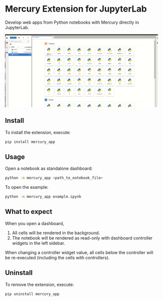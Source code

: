 # Mercury Extension for JupyterLab

Develop web apps from Python notebooks with Mercury directly in JupyterLab.

![](https://github.com/mljar/mercury-extension/blob/main/media/proof-of-concept-demo.gif?raw=true)

## Install

To install the extension, execute:

```bash
pip install mercury_app
```

## Usage

Open a notebook as standalone dashboard:

```bash
python -m mercury_app <path_to_notebook_file>
```

To open the example:

```bash
python -m mercury_app example.ipynb
```

## What to expect

When you open a dashboard,

1. All cells will be rendered in the background.
2. The notebook will be rendered as read-only with dashboard controller widgets in the left sidebar.

When changing a controller widget value, all cells below the
controller will be re-executed (including the cells with controllers).

## Uninstall

To remove the extension, execute:

```bash
pip uninstall mercury_app
```
